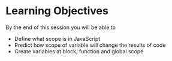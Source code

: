 # Learning Objectives

By the end of this session you will be able to

- Define what scope is in JavaScript
- Predict how scope of variable will change the results of code
- Create variables at block, function and global scope

